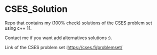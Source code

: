 # CSES_Solution
Repo that contains my (100% check) solutions of the CSES problem set using c++ 11.

Contact me if you want add alternatives solutions :).

Link of the CSES problem set :https://cses.fi/problemset/
